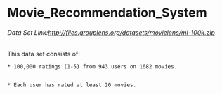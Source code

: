 # Movie_Recommendation_System

###### Data Set Link:http://files.grouplens.org/datasets/movielens/ml-100k.zip


This data set consists of:


	* 100,000 ratings (1-5) from 943 users on 1682 movies. 
	
	
	* Each user has rated at least 20 movies. 
